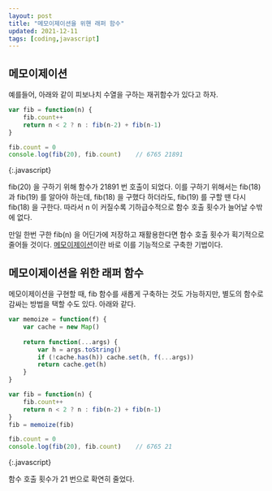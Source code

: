 ```yaml
---
layout: post
title: "메모이제이션을 위핸 래퍼 함수"
updated: 2021-12-11
tags: [coding,javascript]
---
```


## 메모이제이션

예를들어, 아래와 같이 피보나치 수열을 구하는 재귀함수가 있다고 하자.

```javascript
var fib = function(n) {
    fib.count++
    return n < 2 ? n : fib(n-2) + fib(n-1)
}

fib.count = 0
console.log(fib(20), fib.count)    // 6765 21891
```
{:.javascript}

fib(20) 을 구하기 위해 함수가 21891 번 호출이 되었다. 이를 구하기 위해서는 fib(18) 과 fib(19) 를 알아야 하는데, fib(18) 을 구했다 하더라도, fib(19) 를 구할 땐 다시 fib(18) 을 구한다. 따라서 n 이 커질수록 기하급수적으로 함수 호출 횟수가 늘어날 수밖에 없다.

만일 한번 구한 fib(n) 을 어딘가에 저장하고 재활용한다면 함수 호출 횟수가 획기적으로 줄어들 것이다. [메모이제이션](https://namu.wiki/w/%EB%A9%94%EB%AA%A8%EC%9D%B4%EC%A0%9C%EC%9D%B4%EC%85%98)이란 바로 이를 기능적으로 구축한 기법이다.

## 메모이제이션을 위한 래퍼 함수

메모이제이션을 구현할 때, fib 함수를 새롭게 구축하는 것도 가능하지만, 별도의 함수로 감싸는 방법을 택할 수도 있다. 아래와 같다.

```javascript
var memoize = function(f) {
    var cache = new Map()
    
    return function(...args) {
        var h = args.toString()
        if (!cache.has(h)) cache.set(h, f(...args))
        return cache.get(h)
    }
}

var fib = function(n) {
    fib.count++
    return n < 2 ? n : fib(n-2) + fib(n-1)
}
fib = memoize(fib)

fib.count = 0
console.log(fib(20), fib.count)    // 6765 21
```
{:.javascript}

함수 호출 횟수가 21 번으로 확연히 줄었다.